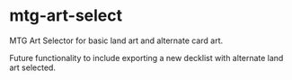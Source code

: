 # mtg-art-select
MTG Art Selector for basic land art and alternate card art.

Future functionality to include exporting a new decklist with alternate land art selected.
